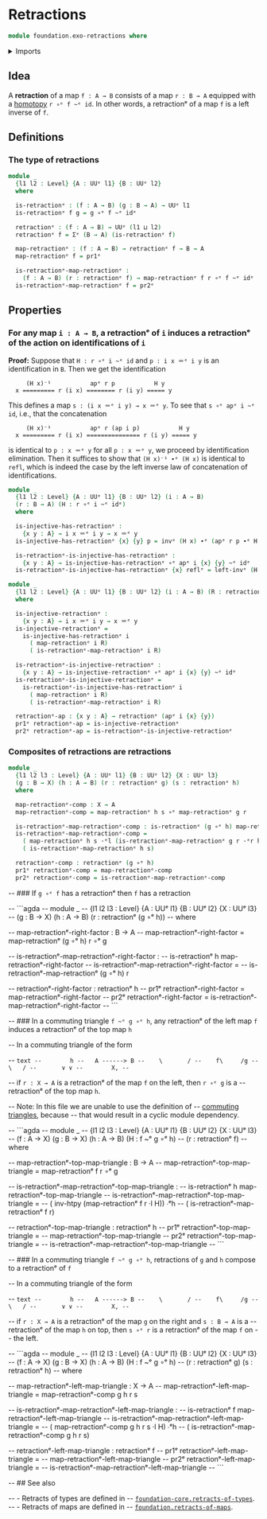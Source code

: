# Retractions

```agda
module foundation.exo-retractions where
```

<details><summary>Imports</summary>

```agda
open import foundation.exo-dependent-pair-types
open import foundation.exo-universes

open import foundation.exo-function-types
open import foundation.exo-homotopies
open import foundation.exo-identity-types
```

</details>

## Idea

A **retraction** of a map `f : A → B` consists of a map `r : B → A` equipped
with a [homotopy](foundation-core.homotopies.md) `r ∘ᵉ f ~ᵉ id`. In other words, a
retractionᵉ of a map `f` is a left inverse of `f`.

## Definitions

### The type of retractions

```agda
module _
  {l1 l2 : Level} {A : UUᵉ l1} {B : UUᵉ l2}
  where

  is-retractionᵉ : (f : A → B) (g : B → A) → UUᵉ l1
  is-retractionᵉ f g = g ∘ᵉ f ~ᵉ idᵉ

  retractionᵉ : (f : A → B) → UUᵉ (l1 ⊔ l2)
  retractionᵉ f = Σᵉ (B → A) (is-retractionᵉ f)

  map-retractionᵉ : (f : A → B) → retractionᵉ f → B → A
  map-retractionᵉ f = pr1ᵉ

  is-retractionᵉ-map-retractionᵉ :
    (f : A → B) (r : retractionᵉ f) → map-retractionᵉ f r ∘ᵉ f ~ᵉ idᵉ
  is-retractionᵉ-map-retractionᵉ f = pr2ᵉ
```

## Properties

### For any map `i : A → B`, a retractionᵉ of `i` induces a retractionᵉ of the action on identifications of `i`

**Proof:** Suppose that `H : r ∘ᵉ i ~ᵉ id` and `p : i x ＝ᵉ i y` is an
identification in `B`. Then we get the identification

```text
     (H x)⁻¹           apᵉ r p           H y
  x ========= r (i x) ======== r (i y) ===== y
```

This defines a map `s : (i x ＝ᵉ i y) → x ＝ᵉ y`. To see that `s ∘ᵉ apᵉ i ~ᵉ id`,
i.e., that the concatenation

```text
     (H x)⁻¹           apᵉ r (ap i p)           H y
  x ========= r (i x) =============== r (i y) ===== y
```

is identical to `p : x ＝ᵉ y` for all `p : x ＝ᵉ y`, we proceed by identification
elimination. Then it suffices to show that `(H x)⁻¹ ∙ᵉ (H x)` is identical to
`refl`, which is indeed the case by the left inverse law of concatenation of
identifications.

```agda
module _
  {l1 l2 : Level} {A : UUᵉ l1} {B : UUᵉ l2} (i : A → B)
  (r : B → A) (H : r ∘ᵉ i ~ᵉ idᵉ)
  where

  is-injective-has-retractionᵉ :
    {x y : A} → i x ＝ᵉ i y → x ＝ᵉ y
  is-injective-has-retractionᵉ {x} {y} p = invᵉ (H x) ∙ᵉ (apᵉ r p ∙ᵉ H y)

  is-retractionᵉ-is-injective-has-retractionᵉ :
    {x y : A} → is-injective-has-retractionᵉ ∘ᵉ apᵉ i {x} {y} ~ᵉ idᵉ
  is-retractionᵉ-is-injective-has-retractionᵉ {x} reflᵉ = left-invᵉ (H x)

module _
  {l1 l2 : Level} {A : UUᵉ l1} {B : UUᵉ l2} (i : A → B) (R : retractionᵉ i)
  where

  is-injective-retractionᵉ :
    {x y : A} → i x ＝ᵉ i y → x ＝ᵉ y
  is-injective-retractionᵉ =
    is-injective-has-retractionᵉ i
      ( map-retractionᵉ i R)
      ( is-retractionᵉ-map-retractionᵉ i R)

  is-retractionᵉ-is-injective-retractionᵉ :
    {x y : A} → is-injective-retractionᵉ ∘ᵉ apᵉ i {x} {y} ~ᵉ idᵉ
  is-retractionᵉ-is-injective-retractionᵉ =
    is-retractionᵉ-is-injective-has-retractionᵉ i
      ( map-retractionᵉ i R)
      ( is-retractionᵉ-map-retractionᵉ i R)

  retractionᵉ-ap : {x y : A} → retractionᵉ (apᵉ i {x} {y})
  pr1ᵉ retractionᵉ-ap = is-injective-retractionᵉ
  pr2ᵉ retractionᵉ-ap = is-retractionᵉ-is-injective-retractionᵉ
```

### Composites of retractions are retractions

```agda
module _
  {l1 l2 l3 : Level} {A : UUᵉ l1} {B : UUᵉ l2} {X : UUᵉ l3}
  (g : B → X) (h : A → B) (r : retractionᵉ g) (s : retractionᵉ h)
  where

  map-retractionᵉ-comp : X → A
  map-retractionᵉ-comp = map-retractionᵉ h s ∘ᵉ map-retractionᵉ g r

  is-retractionᵉ-map-retractionᵉ-comp : is-retractionᵉ (g ∘ᵉ h) map-retractionᵉ-comp
  is-retractionᵉ-map-retractionᵉ-comp =
    ( map-retractionᵉ h s ·ᵉl (is-retractionᵉ-map-retractionᵉ g r ·ᵉr h)) ∙ᵉh
    ( is-retractionᵉ-map-retractionᵉ h s)

  retractionᵉ-comp : retractionᵉ (g ∘ᵉ h)
  pr1ᵉ retractionᵉ-comp = map-retractionᵉ-comp
  pr2ᵉ retractionᵉ-comp = is-retractionᵉ-map-retractionᵉ-comp
```

-- ### If `g ∘ᵉ f` has a retractionᵉ then `f` has a retraction

-- ```agda
-- module _
--   {l1 l2 l3 : Level} {A : UUᵉ l1} {B : UUᵉ l2} {X : UUᵉ l3}
--   (g : B → X) (h : A → B) (r : retractionᵉ (g ∘ᵉ h))
--   where

--   map-retractionᵉ-right-factor : B → A
--   map-retractionᵉ-right-factor = map-retractionᵉ (g ∘ᵉ h) r ∘ᵉ g

--   is-retractionᵉ-map-retractionᵉ-right-factor :
--     is-retractionᵉ h map-retractionᵉ-right-factor
--   is-retractionᵉ-map-retractionᵉ-right-factor =
--     is-retractionᵉ-map-retractionᵉ (g ∘ᵉ h) r

--   retractionᵉ-right-factor : retractionᵉ h
--   pr1ᵉ retractionᵉ-right-factor = map-retractionᵉ-right-factor
--   pr2ᵉ retractionᵉ-right-factor = is-retractionᵉ-map-retractionᵉ-right-factor
-- ```

-- ### In a commuting triangle `f ~ᵉ g ∘ᵉ h`, any retractionᵉ of the left map `f` induces a retractionᵉ of the top map `h`

-- In a commuting triangle of the form

-- ```text
--        h
--   A ------> B
--    \       /
--    f\     /g
--      \   /
--       ∨ ∨
--        X,
-- ```

-- if `r : X → A` is a retractionᵉ of the map `f` on the left, then `r ∘ᵉ g` is a
-- retractionᵉ of the top map `h`.

-- Note: In this file we are unable to use the definition of
-- [commuting triangles](foundation-core.commuting-triangles-of-maps.md), because
-- that would result in a cyclic module dependency.

-- ```agda
-- module _
--   {l1 l2 l3 : Level} {A : UUᵉ l1} {B : UUᵉ l2} {X : UUᵉ l3}
--   (f : A → X) (g : B → X) (h : A → B) (H : f ~ᵉ g ∘ᵉ h)
--   (r : retractionᵉ f)
--   where

--   map-retractionᵉ-top-map-triangle : B → A
--   map-retractionᵉ-top-map-triangle = map-retractionᵉ f r ∘ᵉ g

--   is-retractionᵉ-map-retractionᵉ-top-map-triangle :
--     is-retractionᵉ h map-retractionᵉ-top-map-triangle
--   is-retractionᵉ-map-retractionᵉ-top-map-triangle =
--     ( inv-htpy (map-retractionᵉ f r ·l H)) ∙ᵉh
--     ( is-retractionᵉ-map-retractionᵉ f r)

--   retractionᵉ-top-map-triangle : retractionᵉ h
--   pr1ᵉ retractionᵉ-top-map-triangle =
--     map-retractionᵉ-top-map-triangle
--   pr2ᵉ retractionᵉ-top-map-triangle =
--     is-retractionᵉ-map-retractionᵉ-top-map-triangle
-- ```

-- ### In a commuting triangle `f ~ᵉ g ∘ᵉ h`, retractions of `g` and `h` compose to a retractionᵉ of `f`

-- In a commuting triangle of the form

-- ```text
--        h
--   A ------> B
--    \       /
--    f\     /g
--      \   /
--       ∨ ∨
--        X,
-- ```

-- if `r : X → A` is a retractionᵉ of the map `g` on the right and `s : B → A` is a
-- retractionᵉ of the map `h` on top, then `s ∘ᵉ r` is a retractionᵉ of the map `f` on
-- the left.

-- ```agda
-- module _
--   {l1 l2 l3 : Level} {A : UUᵉ l1} {B : UUᵉ l2} {X : UUᵉ l3}
--   (f : A → X) (g : B → X) (h : A → B) (H : f ~ᵉ g ∘ᵉ h)
--   (r : retractionᵉ g) (s : retractionᵉ h)
--   where

--   map-retractionᵉ-left-map-triangle : X → A
--   map-retractionᵉ-left-map-triangle = map-retractionᵉ-comp g h r s

--   is-retractionᵉ-map-retractionᵉ-left-map-triangle :
--     is-retractionᵉ f map-retractionᵉ-left-map-triangle
--   is-retractionᵉ-map-retractionᵉ-left-map-triangle =
--     ( map-retractionᵉ-comp g h r s ·l H) ∙ᵉh
--     ( is-retractionᵉ-map-retractionᵉ-comp g h r s)

--   retractionᵉ-left-map-triangle : retractionᵉ f
--   pr1ᵉ retractionᵉ-left-map-triangle =
--     map-retractionᵉ-left-map-triangle
--   pr2ᵉ retractionᵉ-left-map-triangle =
--     is-retractionᵉ-map-retractionᵉ-left-map-triangle
-- ```

-- ## See also

-- - Retracts of types are defined in
--   [`foundation-core.retracts-of-types`](foundation-core.retracts-of-types.md).
-- - Retracts of maps are defined in
--   [`foundation.retracts-of-maps`](foundation.retracts-of-maps.md).
